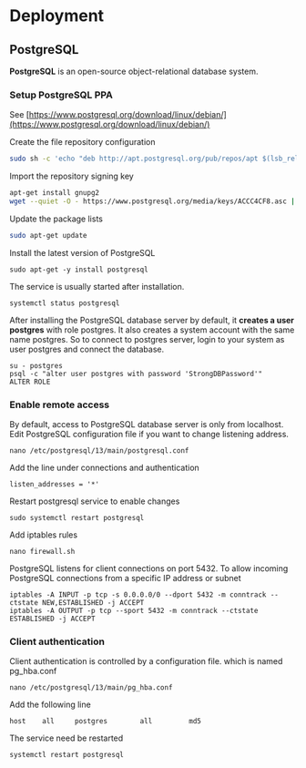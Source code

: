 # Deployment

## PostgreSQL 

**PostgreSQL** is an open-source object-relational database system.  

### Setup PostgreSQL PPA

See [https://www.postgresql.org/download/linux/debian/](https://www.postgresql.org/download/linux/debian/)

Create the file repository configuration

```bash
sudo sh -c 'echo "deb http://apt.postgresql.org/pub/repos/apt $(lsb_release -cs)-pgdg main" > /etc/apt/sources.list.d/pgdg.list'
```

Import the repository signing key

```bash
apt-get install gnupg2
wget --quiet -O - https://www.postgresql.org/media/keys/ACCC4CF8.asc | sudo apt-key add -
```

Update the package lists

```bash
sudo apt-get update
```

Install the latest version of PostgreSQL

```text
sudo apt-get -y install postgresql
```

The service is usually started after installation.

```text
systemctl status postgresql
```

After installing the PostgreSQL database server by default, it **creates a user postgres** with role postgres. It also creates a system account with the same name postgres. So to connect to postgres server, login to your system as user postgres and connect the database.

```text
su - postgres
psql -c "alter user postgres with password 'StrongDBPassword'"
ALTER ROLE
```

### Enable remote access

By default, access to PostgreSQL database server is only from localhost. Edit PostgreSQL configuration file if you want to change listening address. 

```text
nano /etc/postgresql/13/main/postgresql.conf
```

Add the line under connections and authentication

```text
listen_addresses = '*' 
```

Restart postgresql service to enable changes

```text
sudo systemctl restart postgresql
```

Add iptables rules

```text
nano firewall.sh
```

PostgreSQL listens for client connections on port 5432.  To allow incoming PostgreSQL connections from a specific IP address or subnet

```text
iptables -A INPUT -p tcp -s 0.0.0.0/0 --dport 5432 -m conntrack --ctstate NEW,ESTABLISHED -j ACCEPT
iptables -A OUTPUT -p tcp --sport 5432 -m conntrack --ctstate ESTABLISHED -j ACCEPT
```

### Client authentication

Client authentication is controlled by a configuration file. which is named pg\_hba.conf

```text
nano /etc/postgresql/13/main/pg_hba.conf
```

Add the following line

```text
host    all     postgres        all         md5
```

The service need be restarted

```text
systemctl restart postgresql
```



